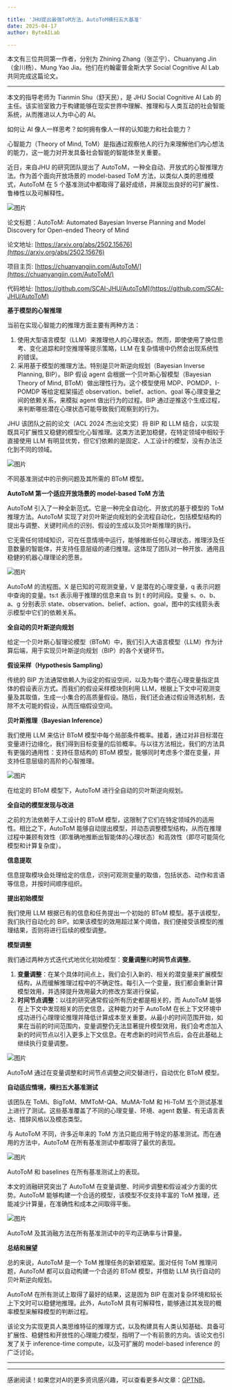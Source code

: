 ```yaml
---

title: 'JHU提出最强ToM方法，AutoToM横扫五大基准'
date: 2025-04-17
author: ByteAILab

---
```


本文有三位共同第一作者，分别为 Zhining Zhang（张芷宁）、Chuanyang Jin（金川杨）、Mung Yao Jia。他们在约翰霍普金斯大学 Social Cognitive AI Lab 共同完成这篇论文。

---
本文的指导老师为 Tianmin Shu（舒天民），是 JHU Social Cognitive AI Lab 的主任。该实验室致力于构建能够在现实世界中理解、推理和与人类互动的社会智能系统，从而推进以人为中心的 AI。

如何让 AI 像人一样思考？如何拥有像人一样的认知能力和社会能力？

心智能力（Theory of Mind, ToM）是指通过观察他人的行为来理解他们内心想法的能力，这一能力对开发具备社会智能的智能体至关重要。

近日，来自JHU 的研究团队提出了 AutoToM，一种全自动、开放式的心智推理方法。作为首个面向开放场景的 model-based ToM 方法，以类似人类的思维模式，AutoToM 在 5 个基准测试中都取得了最好成绩，并展现出良好的可扩展性、鲁棒性以及可解释性。

![图片](https://image.jiqizhixin.com/uploads/editor/75e9fa11-1f03-47b2-8dd8-5510c5155c7e/640.png)

论文标题：AutoToM: Automated Bayesian Inverse Planning and Model Discovery for Open-ended Theory of Mind

论文地址: [https://arxiv.org/abs/2502.15676](https://arxiv.org/abs/2502.15676)

项目主页: [https://chuanyangjin.com/AutoToM/](https://chuanyangjin.com/AutoToM/)

代码地址: [https://github.com/SCAI-JHU/AutoToM](https://github.com/SCAI-JHU/AutoToM)

**基于模型的心智推理**

当前在实现心智能力的推理方面主要有两种方法：

1. 使用大型语言模型（LLM）来推理他人的心理状态。然而，即使使用了换位思考、变化追踪和时空推理等提示策略，LLM 在复杂情境中仍然会出现系统性的错误。
2. 采用基于模型的推理方法。特别是贝叶斯逆向规划（Bayesian Inverse Planning, BIP）。BIP 假设 agent 会根据一个贝叶斯心智模型（Bayesian Theory of Mind, BToM）做出理性行为。这个模型使用 MDP、POMDP、I-POMDP 等给定框架描述 observation、belief、action、goal 等心理变量之间的依赖关系，来模拟 agent 做出行为的过程。BIP 通过逆推这个生成过程，来判断哪些潜在心理状态可能导致我们观察到的行为。

JHU 该团队之前的论文（ACL 2024 杰出论文奖）将 BIP 和 LLM 结合，以实现既具可扩展性又稳健的模型化心智推理。这类方法更加稳健，在特定领域中相较于直接使用 LLM 有明显优势，但它们依赖的是固定、人工设计的模型，没有办法泛化到不同的领域。

![图片](https://image.jiqizhixin.com/uploads/editor/57ac4a70-0637-4b6e-ac0b-ac6b92475c63/640.png)

不同基准测试中的示例问题及其所需的 BToM 模型。

**AutoToM 第一个适应开放场景的 model-based ToM 方法**

AutoToM 引入了一种全新范式。它是一种完全自动化、开放式的基于模型的 ToM 推理方法。AutoToM 实现了对贝叶斯逆向规划的全流程自动化，包括模型结构的提出与调整、关键时间点的识别、假设的生成以及贝叶斯推理的执行。

它无需任何领域知识，可在任意情境中运行，能够推断任何心理状态，推理涉及任意数量的智能体，并支持任意层级的递归推理。这体现了团队对一种开放、通用且稳健的机器心理理论的愿景。

![图片](https://image.jiqizhixin.com/uploads/editor/e99c4afe-1076-44f0-8c2e-c55642e2a9e1/640.png)

AutoToM 的流程图。X 是已知的可观测变量，V 是潜在的心理变量，q 表示问题中查询的变量。ts:t 表示用于推理的信息来自 ts 到 t 的时间段。变量 s、o、b、a、g 分别表示 state、observation、belief、action、goal，图中的实线箭头表示模型中它们的依赖关系。

**全自动的贝叶斯逆向规划**

给定一个贝叶斯心智理论模型（BToM）中，我们引入大语言模型（LLM）作为计算后端，用于实现贝叶斯逆向规划（BIP）的各个关键环节。

**假设采样（Hypothesis Sampling）**

传统的 BIP 方法通常依赖人为设定的假设空间，以及为每个潜在心理变量指定具体的假设表示方式。而我们的假设采样模块则利用 LLM，根据上下文中可观测变量及其取值，生成一小集合的高质量假设。随后，我们还会通过假设筛选机制，去除不太可能的假设，从而压缩假设空间。

**贝叶斯推理（Bayesian Inference）**

我们使用 LLM 来估计 BToM 模型中每个局部条件概率。接着，通过对非目标潜在变量进行边缘化，我们得到目标变量的后验概率。与以往方法相比，我们的方法具有更强的通用性：支持任意结构的 BToM 模型，能够同时考虑多个潜在变量，并支持任意层级的高阶的心智推理。

![图片](https://image.jiqizhixin.com/uploads/editor/bed982e0-472f-4d9e-9c1f-1e27e2d53010/640.png)

在给定的 BToM 模型下，AutoToM 进行全自动的贝叶斯逆向规划。

**全自动的模型发现与改进**

之前的方法依赖于人工设计的 BToM 模型，这限制了它们在特定领域外的适用性。相比之下，AutoToM 能够自动提出模型，并动态调整模型结构，从而在推理过程中兼顾有效性（即准确地推断出智能体的心理状态）和高效性（即尽可能简化模型和计算复杂度）。

**信息提取**

信息提取模块会处理给定的信息，识别可观测变量的取值，包括状态、动作和言语等信息，并按时间顺序组织。

**提出初始模型**

我们使用 LLM 根据已有的信息和任务提出一个初始的 BToM 模型。基于该模型，我们执行自动化的 BIP。如果该模型的效用超过某个阈值，我们便接受该模型的推理结果，否则将进行后续的模型调整。

**模型调整**

我们通过两种方式迭代式地优化初始模型：**变量调整**和**时间节点调整**。

1. **变量调整**：在某个具体时间点上，我们会引入新的、相关的潜变量来扩展模型结构，从而缓解推理过程中的不确定性。每引入一个变量，我们都会重新计算模型效用，并选择提升效用最大的修改方案进行保留。
2. **时间节点调整**：以往的研究通常假设所有历史都是相关的，而 AutoToM 能够在上下文中发现相关的历史信息，这种能力对于 AutoToM 在长上下文环境中成功进行心理理论推理并降低计算成本至关重要。从最小的时间范围开始，如果在当前的时间范围内，变量调整仍无法显著提升模型效用，我们会考虑加入新的时间节点以引入更多上下文信息。在考虑新的时间节点后，会在此基础上继续执行变量调整。

![图片](https://image.jiqizhixin.com/uploads/editor/39636f2c-22b5-4f82-8486-5b0d14ab4d1c/640.png)

AutoToM 通过在变量调整和时间节点调整之间交替进行，自动优化 BToM 模型。

**自动适应情境，横扫五大基准测试**

该团队在 ToMi、BigToM、MMToM-QA、MuMA-ToM 和 Hi-ToM 五个测试基准上进行了测试。这些基准覆盖了不同的心理变量、环境、agent 数量、有无语言表达、措辞风格以及模态类型。

与 AutoToM 不同，许多近年来的 ToM 方法只能应用于特定的基准测试。而在通用的方法中，AutoToM 在所有基准测试中都取得了最优的表现。

![图片](https://image.jiqizhixin.com/uploads/editor/3ca88e30-4120-4bb7-8a92-78dbabeb887f/640.png)

AutoToM 和 baselines 在所有基准测试上的表现。

本文的消融研究突出了 AutoToM 在变量调整、时间步调整和假设减少方面的优势。AutoToM 能够构建一个合适的模型，该模型不仅支持丰富的 ToM 推理，还能减少计算量，在准确性和成本之间取得平衡。

![图片](https://image.jiqizhixin.com/uploads/editor/0c472b2c-9a8b-40b7-a4d0-e43dda69c791/640.png)

AutoToM 及其消融方法在所有基准测试中的平均正确率与计算量。

**总结和展望**

总的来说，AutoToM 是一个 ToM 推理任务的新颖框架。面对任何 ToM 推理问题，AutoToM 都可以自动构建一个合适的 BToM 模型，并借助 LLM 执行自动的贝叶斯逆向规划。

AutoToM 在所有测试上取得了最好的结果，这是因为 BIP 在面对复杂环境和较长上下文时可以稳健地推理。此外，AutoToM 具有可解释性，能够通过其发现的概率模型来解释模型的判断过程。

该论文为实现更具人类思维特征的推理方式，以及构建具有人类认知基础、具备可扩展性、稳健性和开放性的心理能力模型，指明了一个有前景的方向。该论文也引发了关于 inference-time compute，以及可扩展的 model-based inference 的广泛讨论。

---
---
感谢阅读！如果您对AI的更多资讯感兴趣，可以查看更多AI文章：[GPTNB](https://gptnb.com)。